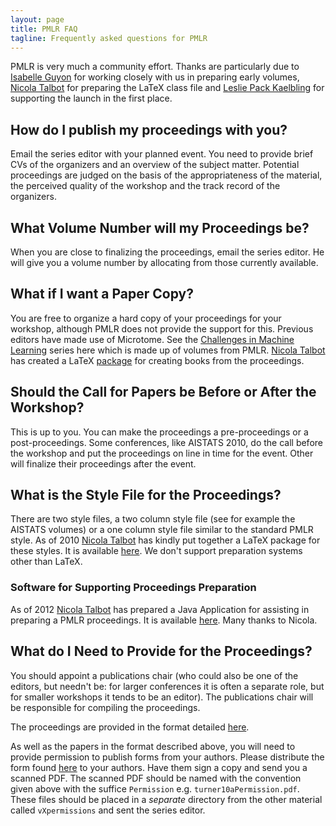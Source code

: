 ```yaml
---
layout: page
title: PMLR FAQ
tagline: Frequently asked questions for PMLR
---
```


PMLR is very much a community
effort. Thanks are particularly due to [Isabelle
Guyon](http://www.clopinet.com/isabelle) for working closely with us in
preparing early volumes, [Nicola
Talbot](http://theoval.cmp.uea.ac.uk/~nlct/) for preparing the LaTeX
class file and [Leslie Pack Kaelbling](http://people.csail.mit.edu/lpk/)
for supporting the launch in the first place.

How do I publish my proceedings with you?
-----------------------------------------

Email the series editor with your planned event. You need to provide
brief CVs of the organizers and an overview of the subject matter.
Potential proceedings are judged on the basis of the appropriateness of
the material, the perceived quality of the workshop and the track record
of the organizers.

What Volume Number will my Proceedings be?
------------------------------------------

When you are close to finalizing the proceedings, email the series
editor. He will give you a volume number by allocating from those
currently available.

What if I want a Paper Copy?
----------------------------

You are free to organize a hard copy of your proceedings for your
workshop, although PMLR does not provide the support for this. Previous
editors have made use of Microtome. See the [Challenges in Machine
Learning](http://www.mtome.com/Publications/CiML/ciml.html) series here
which is made up of volumes from PMLR. [Nicola
Talbot](http://theoval.cmp.uea.ac.uk/~nlct/) has created a LaTeX
[package](http://www.dickimaw-books.com/apps/makejmlrbookgui/) for
creating books from the proceedings.

Should the Call for Papers be Before or After the Workshop?
-----------------------------------------------------------

This is up to you. You can make the proceedings a pre-proceedings or a
post-proceedings. Some conferences, like AISTATS 2010, do the call
before the workshop and put the proceedings on line in time for the
event. Other will finalize their proceedings after the event.

What is the Style File for the Proceedings?
-------------------------------------------

There are two style files, a two column style file (see for example the
AISTATS volumes) or a one column style file similar to the standard PMLR
style. As of 2010 [Nicola Talbot](http://theoval.cmp.uea.ac.uk/~nlct/)
has kindly put together a LaTeX package for these styles. It is
available
[here](http://www.tex.ac.uk/tex-archive/help/Catalogue/entries/jmlr.html).
We don't support preparation systems other than LaTeX.

### Software for Supporting Proceedings Preparation

As of 2012 [Nicola Talbot](http://theoval.cmp.uea.ac.uk/~nlct/) has
prepared a Java Application for assisting in preparing a PMLR
proceedings. It is available
[here](http://www.dickimaw-books.com/apps/makejmlrbookgui/). Many thanks
to Nicola.

What do I Need to Provide for the Proceedings?
----------------------------------------------

You should appoint a publications chair (who could also be one of the
editors, but needn't be: for larger conferences it is often a separate
role, but for smaller workshops it tends to be an editor). The
publications chair will be responsible for compiling the proceedings.

The proceedings are provided in the format detailed [here](./spec.html).

As well as the papers in the format described above, you will need to
provide permission to publish forms from your authors. Please distribute
the form found [here](jmlrPublicationForm.pdf) to your authors. Have
them sign a copy and send you a scanned PDF. The scanned PDF should be
named with the convention given above with the suffice `Permission` e.g.
`turner10aPermission.pdf`. These files should be placed in a *separate*
directory from the other material called `vXpermissions` and sent the
series editor.
